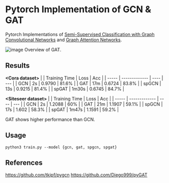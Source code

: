 # Pytorch Implementation of GCN & GAT
Pytorch Implementations of [Semi-Supervised Classification with Graph Convolutional Networks](https://arxiv.org/abs/1609.02907) and [Graph Attention Networks](https://arxiv.org/abs/1710.10903).

![image](https://user-images.githubusercontent.com/37788686/97774053-18346d00-1b98-11eb-91d1-af98189df894.png)
Overview of GAT.

## Results
**\<Cora dataset>**
|       | Training Time | Loss | Acc |
| ----- | ------------- | ---- | --- |
| GCN   | 2s | 0.9790 | 81.6% |
| GAT   | 17m | 0.6724 | 83.8% |
| spGCN | 13s | 0.9215 | 81.4% |
| spGAT | 1m30s | 0.6745 | 84.7% | 

**\<Siteseer dataset>**
|       | Training Time | Loss | Acc |
| ----- | ------------- | ---- | --- |
| GCN   | 2s | 1.2088 | 60% |
| GAT   | 21m | 1.1907 | 59.1% |
| spGCN | 17s | 1.602 | 58.3% |
| spGAT | 1m47s | 1.1591 | 59.2% | 

GAT shows higher performance than GCN.

## Usage
`python3 train.py --model {gcn, gat, spgcn, spgat}`


## References
https://github.com/tkipf/pygcn
https://github.com/Diego999/pyGAT
